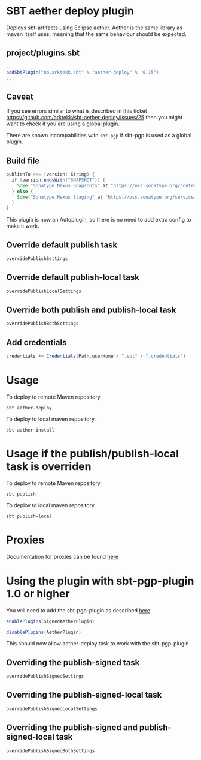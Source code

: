 # SBT aether deploy plugin
Deploys sbt-artifacts using Eclipse aether. 
Aether is the same library as maven itself uses, meaning that the same behaviour should be expected.

## project/plugins.sbt

```scala
...
addSbtPlugin("no.arktekk.sbt" % "aether-deploy" % "0.15")
...
```

## Caveat
If you see errors similar to what is described in this ticket https://github.com/arktekk/sbt-aether-deploy/issues/25 then you might want to check if you are using a global plugin. 

There are known incompabilities with `sbt-pgp` if sbt-pgp is used as a global plugin.


## Build file
  
```scala
publishTo <<= (version: String) {
  if (version.endsWith("SNAPSHOT")) {
    Some("Sonatype Nexus Snapshots" at "https://oss.sonatype.org/content/repositories/snapshots")
  } else {
    Some("Sonatype Nexus Staging" at "https://oss.sonatype.org/service/local/staging/deploy/maven2")
  }
}
```

This plugin is now an Autoplugin, so there is no need to add extra config to make it work.


## Override default publish task

```scala
overridePublishSettings
```

## Override default publish-local task

```scala
overridePublishLocalSettings
```

## Override both publish and publish-local task
```scala
overridePublishBothSettings
```

## Add credentials

```scala
credentials += Credentials(Path.userHome / ".sbt" / ".credentials")
```

# Usage

To deploy to remote Maven repository.

    sbt aether-deploy

To deploy to local maven repository.

    sbt aether-install

# Usage if the publish/publish-local task is overriden

To deploy to remote Maven repository.

    sbt publish

To deploy to local maven repository.

    sbt publish-local

# Proxies

Documentation for proxies can be found [here](http://docs.oracle.com/javase/6/docs/technotes/guides/net/proxies.html)

# Using the plugin with sbt-pgp-plugin 1.0 or higher

You will need to add the sbt-pgp-plugin as described [here](https://github.com/sbt/sbt-pgp).

```scala
enablePlugins(SignedAetherPlugin)

disablePlugins(AetherPlugin)

```

This should now allow aether-deploy task to work with the sbt-pgp-plugin

## Overriding the publish-signed task

```scala
overridePublishSignedSettings
```
## Overriding the publish-signed-local task

```scala
overridePublishSignedLocalSettings
```

## Overriding the publish-signed and publish-signed-local task

```scala
overridePublishSignedBothSettings
```
